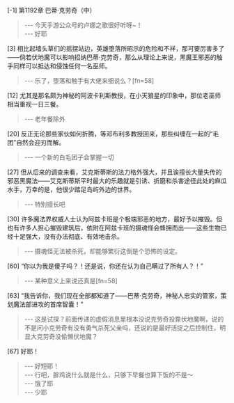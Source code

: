 
[-1] 第1192章 巴蒂·克劳奇（中）
>--- 今天手游公众号的卢娜之歌很好听呀~！<br>
>--- 好耶<br>

[3] 相比起墙头草们的摇摆站边，英雄堕落所昭示的危险和不祥，那可要厉害多了——倘若伏地魔可以影响招纳巴蒂·克劳奇，那么从理论上来说，黑魔王邪恶的触手同样可以抵达和侵蚀任何一名巫师。
>--- 乐了，堕落和触手有大佬来细说么？[fn=58]<br>

[12] 尤其是那名颇为神秘的阿波卡利斯教授，在小天狼星的印象中，那位老巫师相当重视一日三餐。
>--- 老年餐除外<br>

[20] 反正无论那些家伙如何折腾，等邓布利多教授回来，那些纠缠在一起的“毛团”自然会迎刃而解。
>--- 一个新的白毛团子会掌握一切<br>

[27] 但从后来的调查来看，艾克斯蒂斯的法力格外强大，并且诶擅长大量失传的邪恶黑魔法——艾克斯蒂斯平时最大的乐趣就是引诱、折磨和杀害途径此处的麻瓜水手，万幸的是，他很少踏足岛屿外边的世界。
>--- 特别擅长吧<br>

[30] 许多魔法界权威人士认为阿兹卡班是个极端邪恶的地方，最好予以摧毁。但也有许多人担心摧毁建筑后，依附在阿兹卡班的摄魂怪会蜂拥而出——这些生物已经十足强大，没有办法彻底、有效地击杀。
>--- 摄魂怪无法被杀死，却能够繁衍这倒是个恐怖的设定。<br>

[60] “你以为我是傻子吗？！还是说，你还在认为自己瞒过了所有人？！”
>--- 某种意义上来说还真是[fn=58]<br>

[63] “我告诉你，我们现在全部都知道了——巴蒂·克劳奇，神秘人忠实的管家，策划魔法部进攻的首席智囊！”
>--- 这是试探？前面传递的虚假消息里根本没说克劳奇投靠伏地魔啊，说的不是问小克劳奇有没有勇气杀死父亲吗，还说的是最好活捉之后控制住，明显大克劳奇没偷懒伏地魔？<br>

[67] 好耶！
>--- 好短耶！<br>
>--- 行吧，胖鸡说什么就是什么，只够下早餐也算下饭的不是～<br>
>--- 饿了耶<br>
>--- 少耶<br>
